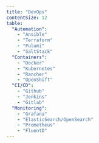 ```yaml
---
title: "DevOps"
contentSize: 12
table:
  "Automation":
    - "Ansible"
    - "Terraform"
    - "Pulumi"
    - "SaltStack"
  "Containers":
    - "Docker"
    - "Kubernetes"
    - "Rancher"
    - "OpenShift"
  "CI/CD":
    - "Github"
    - "Jenkins"
    - "Gitlab"
  "Monitoring":
    - "Grafana"
    - "ElasticSearch/OpenSearch"
    - "Prometheus"
    - "FluentD"
---
```

